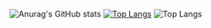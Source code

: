 ![Anurag's GitHub stats](https://github-readme-stats.vercel.app/api?username=Jeremias-Souza&show_icons=true&theme=transparent)
[![Top Langs](https://github-readme-stats.vercel.app/api/top-langs/?username=Jeremias-Souza)](https://github.com/Jeremias-Souza/github-readme-stats)
![Top Langs](https://github-readme-stats.vercel.app/api/top-langs/?username=Jeremias-Souza&exclude_repo=github-readme-stats,Jeremias-Souza.github.io)
